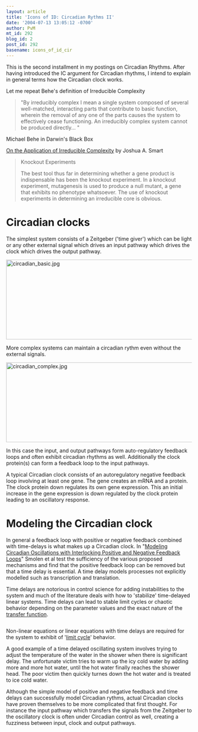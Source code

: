 ```yaml
---
layout: article
title: 'Icons of ID: Circadian Rythms II'
date: '2004-07-13 13:05:12 -0700'
author: PvM
mt_id: 292
blog_id: 2
post_id: 292
basename: icons_of_id_cir
---
```

This is the second installment in my postings on Circadian Rhythms. After having introduced the IC argument for Circadian rhythms, I intend to explain in general terms how the Circadian clock works.

Let me repeat Behe's definition of Irreducible Complexity

> "By irreducibly complex I mean a single system composed of several well-matched, interacting parts that contribute to basic function, wherein the removal of any one of the parts causes the system to effectively cease functioning. An irreducibly complex system cannot be produced directly... "


Michael Behe in Darwin's Black Box

[On the Application of Irreducible Complexity](http://www.iscid.org/papers/Smart_ApplicationOfIC_060503.pdf) by  Joshua A. Smart

> Knockout Experiments
> 
> The best tool thus far in determining whether a gene product is indispensable has been the knockout experiment. In a knockout experiment, mutagenesis is used to produce a null mutant, a gene that exhibits no phenotype whatsoever. The use of knockout experiments in determining an irreducible core is obvious.

# Circadian clocks

The simplest system consists of a Zeitgeber ('time giver') which can be light or any other external signal which drives an input pathway which drives the clock which drives the output pathway.


<img alt="circadian_basic.jpg" src="/PT/uploads/2005/circadian_basic.jpg" width="785" height="216" border="0" />

More complex systems can maintain a circadian rythm even without the external signals. 


<img alt="circadian_complex.jpg" src="/PT/uploads/2005/circadian_complex.jpg" width="591" height="216" border="0" />


In this case the input, and output pathways form auto-regulatory feedback loops and often exhibit circadian rhythms as well. Additionally the clock protein(s) can form a feedback loop to the input pathways.

A typical Circadian clock consists of an autoregulatory negative feedback loop involving at least one gene. The gene creates an mRNA and a protein. The clock protein down regulates its own gene expression. This an initial increase in the gene expression is down regulated by the clock protein leading to an oscillatory response.

# Modeling the Circadian clock

In general a feedback loop with positive or negative feedback combined with time-delays is what makes up a Circadian clock.  In "[Modeling Circadian Oscillations with Interlocking Positive and Negative Feedback Loops](http://www.jneurosci.org/cgi/content/full/21/17/6644)" Smolen et al test the sufficiency of the various proposed mechanisms and find that the positive feedback loop can be removed but that a time delay is essential. A time delay models processes not explicitly modelled such as transcription and translation. 

Time delays are notorious in control science for adding instabilities to the system and much of the literature deals with how to 'stabilize' time-delayed linear systems. Time delays can lead to stable limit cycles or chaotic behavior depending on the parameter values and the exact nature of the [transfer function](http://lorien.ncl.ac.uk/ming/robust/freqapps.pdf).

[<img src="http://www.jneurosci.org/content/vol21/issue17/images/medium/ns1715574001.gif" alt="" />](http://www.jneurosci.org/content/vol21/issue17/images/large/ns1715574001.jpeg)

Non-linear equations or linear equations with time delays are required for the system to exhibit of '[limit cycle](http://en.wikipedia.org/wiki/Limit_cycle)' behavior.

A good example of a time delayed oscillating system involves trying to adjust the temperature of the water in the shower when there is significant delay. The unfortunate victim tries to warm up the icy cold water by adding more and more hot water, until the hot water finally reaches the shower head. The poor victim then quickly turnes down the hot water and is treated to ice cold water.

Although the simple model of positive and negative feedback and time delays can successfully model Circadian rythms, actual Circadian clocks have proven themselves to be more complicated that first thought.  For instance the input pathway which transfers the signals from the Zeitgeber to the oscillatory clock is often under Circadian control as well, creating a fuzziness between input, clock and output pathways.

